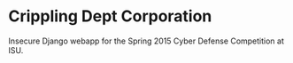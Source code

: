 # Crippling Dept Corporation
Insecure Django webapp for the Spring 2015 Cyber Defense Competition at ISU.
